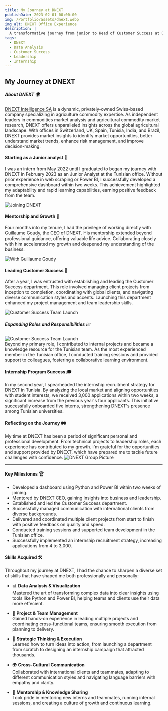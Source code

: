 ```yaml
---
title: My Journey at DNEXT
publishDate: 2023-02-01 00:00:00
img: /Portfolio/assets/dnext.webp
img_alt: DNEXT Office Experience
description: |
  A transformative journey from junior to Head of Customer Success at DNEXT, contributing to global projects and organizational growth.
tags:
  - DNEXT
  - Data Analysis
  - Customer Success
  - Leadership
  - Internship
---
```


## My Journey at DNEXT

##### About DNEXT 🌍

[DNEXT Intelligence SA](https://www.dnext.io/) is a dynamic, privately-owned Swiss-based company specializing in agriculture commodity expertise. As independent leaders in commodities market analysis and agricultural commodity market research, DNEXT offers unparalleled insights across the global agricultural landscape. With offices in Switzerland, UK, Spain, Tunisia, India, and Brazil, DNEXT provides market insights to identify market opportunities, better understand market trends, enhance risk management, and improve decision-making.

#### Starting as a Junior analyst 🚀

I was an intern from May 2022 until I graduated to began my journey with DNEXT in February 2023 as an Junior Analyst at the Tunisian office. Without prior experience in web scraping or Power BI, I successfully developed a comprehensive dashboard within two weeks. This achievement highlighted my adaptability and rapid learning capabilities, earning positive feedback from the team.

![Joining DNEXT](/Portfolio/assets/dnext_joining.jpg)

#### Mentorship and Growth 🤝

Four months into my tenure, I had the privilege of working directly with Guillaume Goudy, the CEO of DNEXT. His mentorship extended beyond professional guidance, offering valuable life advice. Collaborating closely with him accelerated my growth and deepened my understanding of the business.

![With Guillaume Goudy](/Portfolio/assets/Farouk%20Jaziri%20with%20Guillaume%20Goudy.webp)

#### Leading Customer Success 🎯

After a year, I was entrusted with establishing and leading the Customer Success department. This role involved managing client projects from inception to completion, coordinating with global clients, and navigating diverse communication styles and accents. Launching this department enhanced my project management and team leadership skills.

![Customer Success Team Launch](/Portfolio/assets/dnext_cs_launch.webp)

##### Expanding Roles and Responsibilities 📈  
![Customer Success Team Launch](/Portfolio/assets/Farouk%20Jaziri%20DNEXT%20Analyst.webp)  
Beyond my primary role, I contributed to internal projects and became a knowledge resource for the Tunisian team. As the most experienced member in the Tunisian office, I conducted training sessions and provided support to colleagues, fostering a collaborative learning environment.

#### Internship Program Success 🎓

In my second year, I spearheaded the internship recruitment strategy for DNEXT in Tunisia. By analyzing the local market and aligning opportunities with student interests, we received 3,000 applications within two weeks, a significant increase from the previous year's four applicants. This initiative successfully onboarded five interns, strengthening DNEXT's presence among Tunisian universities.

#### Reflecting on the Journey 🛤️

My time at DNEXT has been a period of significant personal and professional development. From technical projects to leadership roles, each experience has contributed to my growth. I'm grateful for the opportunities and support provided by DNEXT, which have prepared me to tackle future challenges with confidence. 
![DNEXT Group Picture](/Portfolio/assets/dnext_group_picture.webp)  

---

#### Key Milestones 🏆

- Developed a dashboard using Python and Power BI within two weeks of joining.
- Mentored by DNEXT CEO, gaining insights into business and leadership.
- Established and led the Customer Success department.
- Successfully managed communication with international clients from diverse backgrounds.
- Delivered and coordinated multiple client projects from start to finish with positive feedback on quality and speed.
- Conducted training sessions and supported team development in the Tunisian office.
- Successfully implemented an internship recruitment strategy, increasing applications from 4 to 3,000.

#### Skills Acquired 🛠️

Throughout my journey at DNEXT, I had the chance to sharpen a diverse set of skills that have shaped me both professionally and personally:

- 📊 **Data Analysis & Visualization**  
  Mastered the art of transforming complex data into clear insights using tools like Python and Power BI, helping teams and clients use their data more effecient.

- 👥 **Project & Team Management**  
  Gained hands-on experience in leading multiple projects and coordinating cross-functional teams, ensuring smooth execution from planning to delivery.

- 🧠 **Strategic Thinking & Execution**  
  Learned how to turn ideas into action, from launching a department from scratch to designing an internship campaign that attracted thousands.

- 🌍 **Cross-Cultural Communication**  
  Collaborated with international clients and teammates, adapting to different communication styles and navigating language barriers with empathy and clarity.

- 🌱 **Mentorship & Knowledge Sharing**  
  Took pride in mentoring new interns and teammates, running internal sessions, and creating a culture of growth and continuous learning.
